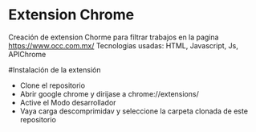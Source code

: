 # Extension Chrome 

Creación de extension Chorme para filtrar trabajos en la pagina https://www.occ.com.mx/
Tecnologias usadas: HTML, Javascript, Js, APIChrome

#Instalación de la extensión
* Clone el repositorio
* Abrir google chrome y dirijase a chrome://extensions/
* Active el Modo desarrollador
* Vaya carga descomprimidav y seleccione la carpeta clonada de este repositorio
